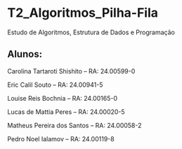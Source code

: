 # T2_Algoritmos_Pilha-Fila
Estudo de Algoritmos, Estrutura de Dados e Programação

## Alunos:
Carolina Tartaroti Shishito – RA: 24.00599-0 

Eric Calil Souto – RA: 24.00941-5 

Louise Reis Bochnia – RA: 24.00165-0 

Lucas de Mattia Peres – RA: 24.00020-5 

Matheus Pereira dos Santos – RA: 24.00058-2 

Pedro Noel Ialamov – RA: 24.00119-8 
